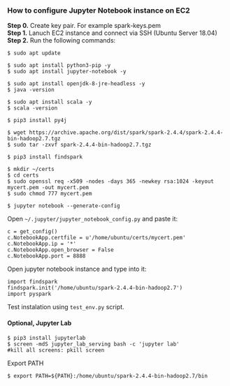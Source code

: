 ### How to configure Jupyter Notebook instance on EC2

**Step 0.** Create key pair. For example spark-keys.pem  
**Step 1.** Lanuch EC2 instance and connect via SSH (Ubuntu Server 18.04)  
**Step 2.** Run the following commands:
```
$ sudo apt update

$ sudo apt install python3-pip -y
$ sudo apt install jupyter-notebook -y

$ sudo apt install openjdk-8-jre-headless -y
$ java -version

$ sudo apt install scala -y
$ scala -version

$ pip3 install py4j

$ wget https://archive.apache.org/dist/spark/spark-2.4.4/spark-2.4.4-bin-hadoop2.7.tgz
$ sudo tar -zxvf spark-2.4.4-bin-hadoop2.7.tgz

$ pip3 install findspark

$ mkdir ~/certs
$ cd certs
$ sudo openssl req -x509 -nodes -days 365 -newkey rsa:1024 -keyout mycert.pem -out mycert.pem
$ sudo chmod 777 mycert.pem

$ jupyter notebook --generate-config
```
Open `~/.jupyter/jupyter_notebook_config.py` and paste it:
```
c = get_config()
c.NotebookApp.certfile = u'/home/ubuntu/certs/mycert.pem'
c.NotebookApp.ip = '*'
c.NotebookApp.open_browser = False
c.NotebookApp.port = 8888
```

Open jupyter notebook instance and type into it:
```
import findspark
findspark.init('/home/ubuntu/spark-2.4.4-bin-hadoop2.7')
import pyspark

```
Test instalation using `test_env.py` script.

#### Optional, Jupyter Lab
```
$ pip3 install jupyterlab
$ screen -mdS jupyter_lab_serving bash -c 'jupyter lab'
#kill all screens: pkill screen
```

Export PATH
```
$ export PATH=${PATH}:/home/ubuntu/spark-2.4.4-bin-hadoop2.7/bin
```
